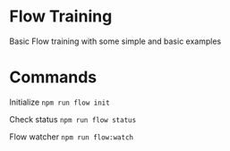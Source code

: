 # Flow Training

Basic Flow training with some simple and basic examples

# Commands

Initialize
`npm run flow init`

Check status
`npm run flow status`

Flow watcher
`npm run flow:watch`
